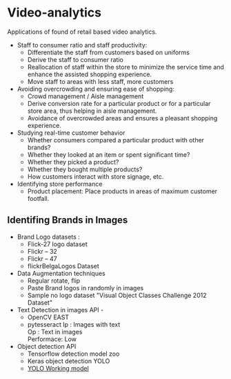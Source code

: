 # Video-analytics

Applications of found of retail based video analytics.
* Staff to consumer ratio and staff productivity: 
   * Differentiate the staff from customers based on uniforms
   * Derive the staff to consumer ratio
   * Reallocation of staff within the store to minimize the service time and enhance the assisted shopping experience.
   * Move staff to areas with less staff, more customers
* Avoiding overcrowding and ensuring ease of shopping:
   * Crowd management / Aisle management
   * Derive conversion rate for a particular product or for a particular store area, thus helping in aisle management.
   * Avoidance of overcrowded areas and ensures a pleasant shopping experience. 
* Studying real-time customer behavior 
   * Whether consumers compared a particular product with other brands?
   * Whether they looked at an item or spent significant time?
   * Whether they picked a product?
   * Whether they bought multiple products?
   * How customers interact with store signage, etc.
* Identifying store performance
   * Product placement: Place products in areas of maximum customer footfall. 
## Identifing Brands in Images
* Brand Logo datasets :
   * Flick-27 logo dataset
   * Flickr – 32
   * Flickr – 47
   * flickrBelgaLogos Dataset 
* Data Augmentation techniques
   * Regular rotate, flip
   * Paste Brand logos in randomly in images
   * Sample no logo dataset "Visual Object Classes Challenge 2012 Dataset"
* Text Detection in images API -
   * OpenCV EAST
   * pytesseract 
   Ip : Images with text<br>
   Op : Text in images<br>
   Performace: Low
* Object detection API
   * Tensorflow detection model zoo
   * Keras object detection YOLO
   * [YOLO Working model](https://pjreddie.com/darknet/yolo/)
   
   
   
   
   
   
   
   
   
   
   
   
   
   
   
   
   
   
